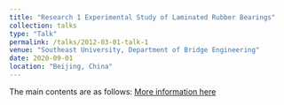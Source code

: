 ```yaml
---
title: "Research 1 Experimental Study of Laminated Rubber Bearings"
collection: talks
type: "Talk"
permalink: /talks/2012-03-01-talk-1
venue: "Southeast University, Department of Bridge Engineering"
date: 2020-09-01
location: "Beijing, China"
---
```


The main contents are as follows:
[More information here](/_pages/Research_1.png)
